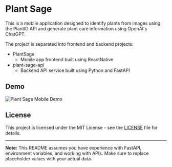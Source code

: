 # Plant Sage

This is a mobile application designed to identify plants from images using the PlantID API and generate plant care information using OpenAI's ChatGPT.

The project is separated into frontend and backend projects:

- PlantSage
  - Mobile app frontend built using ReactNative
- plant-sage-api
  - Backend API service built using Python and FastAPI

## Demo

![Plant Sage Mobile Demo](https://github.com/alapp87/plant-sage/blob/main/PlantSage/demo/plant-sage-mobile-demo.gif)

## License

This project is licensed under the MIT License - see the [LICENSE](LICENSE) file for details.

---

**Note:** This README assumes you have experience with FastAPI, environment variables, and working with APIs. Make sure to replace placeholder values with your actual data.

